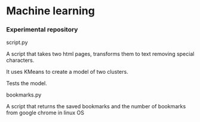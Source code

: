 # Machine learning

### Experimental repository

script.py  

A script that takes two html pages, transforms them to text removing special characters.

It uses KMeans to create a model of two clusters.

Tests the model.

bookmarks.py  

A script that returns the saved bookmarks and the number of bookmarks from google chrome in linux OS
